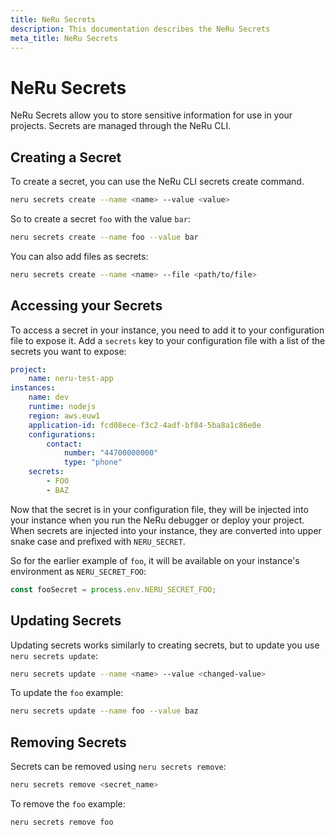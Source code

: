 ```yaml
---
title: NeRu Secrets
description: This documentation describes the NeRu Secrets
meta_title: NeRu Secrets
---
```


# NeRu Secrets

NeRu Secrets allow you to store sensitive information for use in your projects. Secrets are managed through the NeRu CLI.

## Creating a Secret

To create a secret, you can use the NeRu CLI secrets create command.

```sh
neru secrets create --name <name> --value <value>
```

So to create a secret `foo` with the value `bar`:

```sh
neru secrets create --name foo --value bar
```

You can also add files as secrets:

```sh
neru secrets create --name <name> --file <path/to/file>
```

## Accessing your Secrets

To access a secret in your instance, you need to add it to your configuration file to expose it. Add a `secrets` key to your configuration file with a list of the secrets you want to expose:

```yml
project:
    name: neru-test-app
instances:
    name: dev
    runtime: nodejs
    region: aws.euw1
    application-id: fcd08ece-f3c2-4adf-bf84-5ba8a1c86e0e
    configurations:
        contact:
            number: "44700000000"
            type: "phone"
    secrets:
        - FOO
        - BAZ
```

Now that the secret is in your configuration file, they will be injected into your instance when you run the NeRu debugger or deploy your project. When secrets are injected into your instance, they are converted into upper snake case and prefixed with `NERU_SECRET`.

So for the earlier example of `foo`, it will be available on your instance's environment as `NERU_SECRET_FOO`:

```javascript
const fooSecret = process.env.NERU_SECRET_FOO;
```

## Updating Secrets

Updating secrets works similarly to creating secrets, but to update you use `neru secrets update`:

```sh
neru secrets update --name <name> --value <changed-value>
```

To update the `foo` example:

```sh
neru secrets update --name foo --value baz
```

## Removing Secrets

Secrets can be removed using `neru secrets remove`:

```sh
neru secrets remove <secret_name>
```

To remove the `foo` example:

```sh
neru secrets remove foo
```